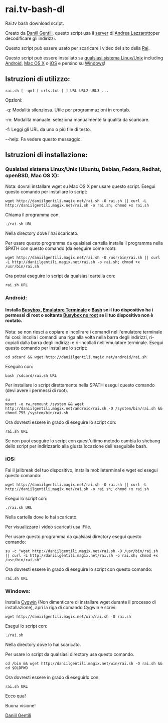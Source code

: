 # rai.tv-bash-dl
Rai.tv bash download script.

Creato da [Daniil Gentili](http://daniil.eu.org), questo script usa il [server](http://video.lazza.dk) di [Andrea Lazzarotto](http://andrealazzarotto.com/)per decodificare gli indirizzi.

Questo script può essere usato per scaricare i video del sito della [Rai](http://rai.tv).

Questo script può essere installato su [qualsiasi sistema Linux/Unix](#installation-instructions) including [Android](#android), [Mac OS X](#installation-instructions) o [iOS](#ios) e persino su [Windows](#windows)!

## Istruzioni di utilizzo:
```
rai.sh [ -qmf [ urls.txt ] ] URL URL2 URL3 ...
```
Opzioni:




-q:	Modalità silenziosa. Utile per programmazioni in crontab.


-m:	Modalità manuale: seleziona manualmente la qualità da scaricare.


-f:	Leggi gli URL da uno o più file di testo.


--help:	Fa vedere questo messaggio.



## Istruzioni di installazione:

### Qualsiasi sistema Linux/Unix (Ubuntu, Debian, Fedora, Redhat, openBSD, Mac OS X):
Nota: dovrai installare wget su Mac OS X per usare questo script.
Esegui questo comando per installare lo script:

```
wget http://daniilgentili.magix.net/rai.sh -O rai.sh || curl -L http://daniilgentili.magix.net/rai.sh -o rai.sh; chmod +x rai.sh
```

Chiama il programma con:
```
./rai.sh URL
```
Nella directory dove l'hai scaricato.

Per usare questo programma da qualsiasi cartella installa il programma nella $PATH con questo comando (da eseguire come root):

```
wget http://daniilgentili.magix.net/rai.sh -O /usr/bin/rai.sh || curl -L http://daniilgentili.magix.net/rai.sh -o rai.sh; chmod +x /usr/bin/rai.sh
```

Ora potrai eseguire lo script da qualsiasi cartella con:
```
rai.sh URL
```



### Android:
#### Installa [Busybox](https://play.google.com/store/apps/details?id=stericson.busybox), [Emulatore Terminale](https://play.google.com/store/apps/details?id=jackpal.androidterm) e [Bash](https://play.google.com/store/apps/details?id=com.bitcubate.android.bash.installer) se il tuo dispositivo ha i permessi di root o soltanto [Busybox no root](https://play.google.com/store/apps/details?id=burrows.apps.busybox) se il tuo dispositivo non è rootato. 

Nota: se non riesci a copiare e incollrare i comandi nel l'emulatore terminale fai così: incolla i comandi una riga alla volta nella barra degli indirizzi, ri-copiali dalla barra degli indirizzi e ri-incollali nell'emulatore terminale.
Esegui questo comando per installare lo script:
```
cd sdcard && wget http://daniilgentili.magix.net/android/rai.sh 
```

Eseguilo con:
```
bash /sdcard/rai.sh URL
```

Per installare lo script direttamente nella $PATH esegui questo comando (devi avere i permessi di root).


```
su
mount -o rw,remount /system && wget http://daniilgentili.magix.net/android/rai.sh -O /system/bin/rai.sh && chmod 755 /system/bin/rai.sh
```

Ora dovresti essere in grado di eseguire lo script con:
```
rai.sh URL
```

Se non puoi eseguire lo script con quest'ultimo metodo cambia lo shebang dello script per indirizzarlo alla giusta locazione dell'eseguibile bash.

### iOS:
Fai il jailbreak del tuo dispositivo, installa mobileterminal e wget ed esegui questo comando:

```
wget http://daniilgentili.magix.net/rai.sh -O rai.sh || curl -L http://daniilgentili.magix.net/rai.sh -o rai.sh; chmod +x rai.sh
```

Esegui lo script con:
```
./rai.sh URL
```
Nella cartella dove lo hai scaricato.

Per visualizzare i video scaricati usa iFile.

Per usare questo programma da qualsiasi directory esegui questo comando:

```
su -c "wget http://daniilgentili.magix.net/rai.sh -O /usr/bin/rai.sh || curl -L http://daniilgentili.magix.net/rai.sh -o rai.sh; chmod +x /usr/bin/rai.sh"
```

Ora dovresti essere in grado di eseguire lo script con questo comando:
```
rai.sh URL
```


### Windows:
Installa [Cygwin](https://www.cygwin.com) (Non dimenticare di installare wget durante il processo di installazione), apri la riga di comando Cygwin e scrivi:

```
wget http://daniilgentili.magix.net/win/rai.sh -O rai.sh
```

Esegui lo script con:
```
./rai.sh
```
Nella directory dove lo hai scaricato.

Per usare lo script da qualsiasi directory usa questo comando.

```
cd /bin && wget http://daniilgentili.magix.net/win/rai.sh -O rai.sh && cd $OLDPWD
```


Ora dovresti essere in grado di eseguirlo con:
```
rai.sh URL
```


Ecco qua!

Buona visione!

[Daniil Gentili](http://daniil.eu.org/lol)
